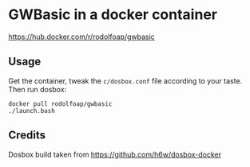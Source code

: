 # GWBasic in a docker container

https://hub.docker.com/r/rodolfoap/gwbasic

## Usage

Get the container, tweak the `c/dosbox.conf` file according to your taste. Then run dosbox:

```
docker pull rodolfoap/gwbasic
./launch.bash
```
## Credits

Dosbox build taken from https://github.com/h6w/dosbox-docker
